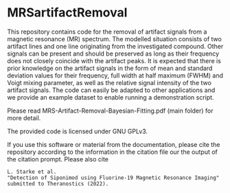 # MRSartifactRemoval
This repository contains code for the removal of artifact signals from a magnetic resonance (MR) spectrum. The modelled situation consists of two artifact lines and one line originating from the investigated compound. Other signals can be present and should be preserved as long as their frequency does not closely coincide with the artifact peaks. It is expected that there is prior knowledge on the artifact signals in the form of mean and standard deviation values for their frequency, full width at half maximum (FWHM) and Voigt mixing parameter, as well as the relative signal intensity of the two artifact signals. The code can easily be adapted to other applications and we provide an example dataset to enable running a demonstration script.

Please read MRS-Artifact-Removal-Bayesian-Fitting.pdf (main folder) for more detail.

The provided code is licensed under GNU GPLv3.

If you use this software or material from the documentation, please cite the repository according to the information in the citation file our the output of the citation prompt. Please also cite  

    L. Starke et al.  
    "Detection of Siponimod using Fluorine-19 Magnetic Resonance Imaging"  
    submitted to Theranostics (2022).  
